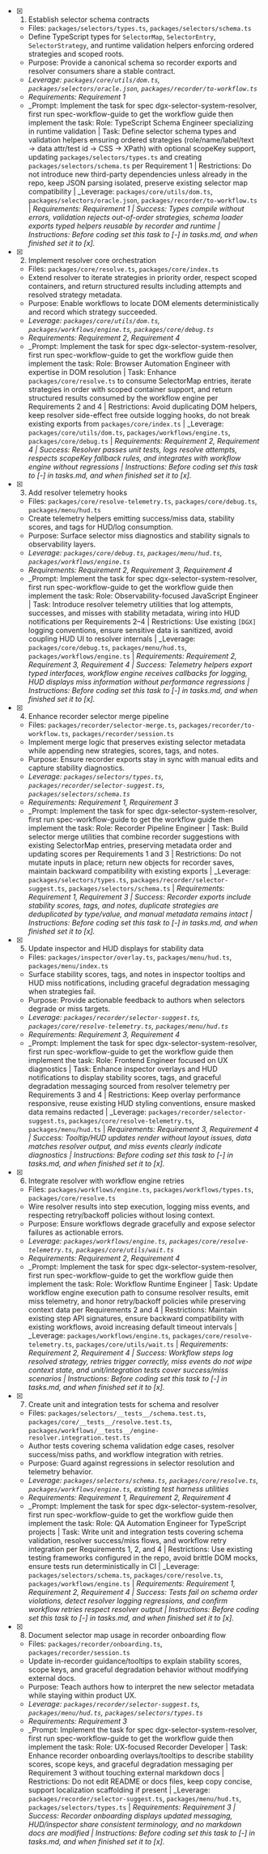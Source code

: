- [x] 1. Establish selector schema contracts
  - Files: `packages/selectors/types.ts`, `packages/selectors/schema.ts`
  - Define TypeScript types for `SelectorMap`, `SelectorEntry`, `SelectorStrategy`, and runtime validation helpers enforcing ordered strategies and scoped roots.
  - Purpose: Provide a canonical schema so recorder exports and resolver consumers share a stable contract.
  - _Leverage: `packages/core/utils/dom.ts`, `packages/selectors/oracle.json`, `packages/recorder/to-workflow.ts`_
  - _Requirements: Requirement 1_
  - _Prompt: Implement the task for spec dgx-selector-system-resolver, first run spec-workflow-guide to get the workflow guide then implement the task: Role: TypeScript Schema Engineer specializing in runtime validation | Task: Define selector schema types and validation helpers ensuring ordered strategies (role/name/label/text → data attr/test id → CSS → XPath) with optional scopeKey support, updating `packages/selectors/types.ts` and creating `packages/selectors/schema.ts` per Requirement 1 | Restrictions: Do not introduce new third-party dependencies unless already in the repo, keep JSON parsing isolated, preserve existing selector map compatibility | _Leverage: `packages/core/utils/dom.ts`, `packages/selectors/oracle.json`, `packages/recorder/to-workflow.ts` | _Requirements: Requirement 1 | Success: Types compile without errors, validation rejects out-of-order strategies, schema loader exports typed helpers reusable by recorder and runtime | Instructions: Before coding set this task to [-] in tasks.md, and when finished set it to [x]._

- [x] 2. Implement resolver core orchestration
  - Files: `packages/core/resolve.ts`, `packages/core/index.ts`
  - Extend resolver to iterate strategies in priority order, respect scoped containers, and return structured results including attempts and resolved strategy metadata.
  - Purpose: Enable workflows to locate DOM elements deterministically and record which strategy succeeded.
  - _Leverage: `packages/core/utils/dom.ts`, `packages/workflows/engine.ts`, `packages/core/debug.ts`_
  - _Requirements: Requirement 2, Requirement 4_
  - _Prompt: Implement the task for spec dgx-selector-system-resolver, first run spec-workflow-guide to get the workflow guide then implement the task: Role: Browser Automation Engineer with expertise in DOM resolution | Task: Enhance `packages/core/resolve.ts` to consume SelectorMap entries, iterate strategies in order with scoped container support, and return structured results consumed by the workflow engine per Requirements 2 and 4 | Restrictions: Avoid duplicating DOM helpers, keep resolver side-effect free outside logging hooks, do not break existing exports from `packages/core/index.ts` | _Leverage: `packages/core/utils/dom.ts`, `packages/workflows/engine.ts`, `packages/core/debug.ts` | _Requirements: Requirement 2, Requirement 4 | Success: Resolver passes unit tests, logs resolve attempts, respects scopeKey fallback rules, and integrates with workflow engine without regressions | Instructions: Before coding set this task to [-] in tasks.md, and when finished set it to [x]._

- [x] 3. Add resolver telemetry hooks
  - Files: `packages/core/resolve-telemetry.ts`, `packages/core/debug.ts`, `packages/menu/hud.ts`
  - Create telemetry helpers emitting success/miss data, stability scores, and tags for HUD/log consumption.
  - Purpose: Surface selector miss diagnostics and stability signals to observability layers.
  - _Leverage: `packages/core/debug.ts`, `packages/menu/hud.ts`, `packages/workflows/engine.ts`_
  - _Requirements: Requirement 2, Requirement 3, Requirement 4_
  - _Prompt: Implement the task for spec dgx-selector-system-resolver, first run spec-workflow-guide to get the workflow guide then implement the task: Role: Observability-focused JavaScript Engineer | Task: Introduce resolver telemetry utilities that log attempts, successes, and misses with stability metadata, wiring into HUD notifications per Requirements 2–4 | Restrictions: Use existing `[DGX]` logging conventions, ensure sensitive data is sanitized, avoid coupling HUD UI to resolver internals | _Leverage: `packages/core/debug.ts`, `packages/menu/hud.ts`, `packages/workflows/engine.ts` | _Requirements: Requirement 2, Requirement 3, Requirement 4 | Success: Telemetry helpers export typed interfaces, workflow engine receives callbacks for logging, HUD displays miss information without performance regressions | Instructions: Before coding set this task to [-] in tasks.md, and when finished set it to [x]._

- [x] 4. Enhance recorder selector merge pipeline
  - Files: `packages/recorder/selector-merge.ts`, `packages/recorder/to-workflow.ts`, `packages/recorder/session.ts`
  - Implement merge logic that preserves existing selector metadata while appending new strategies, scores, tags, and notes.
  - Purpose: Ensure recorder exports stay in sync with manual edits and capture stability diagnostics.
  - _Leverage: `packages/selectors/types.ts`, `packages/recorder/selector-suggest.ts`, `packages/selectors/schema.ts`_
  - _Requirements: Requirement 1, Requirement 3_
  - _Prompt: Implement the task for spec dgx-selector-system-resolver, first run spec-workflow-guide to get the workflow guide then implement the task: Role: Recorder Pipeline Engineer | Task: Build selector merge utilities that combine recorder suggestions with existing SelectorMap entries, preserving metadata order and updating scores per Requirements 1 and 3 | Restrictions: Do not mutate inputs in place; return new objects for recorder saves, maintain backward compatibility with existing exports | _Leverage: `packages/selectors/types.ts`, `packages/recorder/selector-suggest.ts`, `packages/selectors/schema.ts` | _Requirements: Requirement 1, Requirement 3 | Success: Recorder exports include stability scores, tags, and notes, duplicate strategies are deduplicated by type/value, and manual metadata remains intact | Instructions: Before coding set this task to [-] in tasks.md, and when finished set it to [x]._

- [x] 5. Update inspector and HUD displays for stability data
  - Files: `packages/inspector/overlay.ts`, `packages/menu/hud.ts`, `packages/menu/index.ts`
  - Surface stability scores, tags, and notes in inspector tooltips and HUD miss notifications, including graceful degradation messaging when strategies fail.
  - Purpose: Provide actionable feedback to authors when selectors degrade or miss targets.
  - _Leverage: `packages/recorder/selector-suggest.ts`, `packages/core/resolve-telemetry.ts`, `packages/menu/hud.ts`_
  - _Requirements: Requirement 3, Requirement 4_
  - _Prompt: Implement the task for spec dgx-selector-system-resolver, first run spec-workflow-guide to get the workflow guide then implement the task: Role: Frontend Engineer focused on UX diagnostics | Task: Enhance inspector overlays and HUD notifications to display stability scores, tags, and graceful degradation messaging sourced from resolver telemetry per Requirements 3 and 4 | Restrictions: Keep overlay performance responsive, reuse existing HUD styling conventions, ensure masked data remains redacted | _Leverage: `packages/recorder/selector-suggest.ts`, `packages/core/resolve-telemetry.ts`, `packages/menu/hud.ts` | _Requirements: Requirement 3, Requirement 4 | Success: Tooltip/HUD updates render without layout issues, data matches resolver output, and miss events clearly indicate diagnostics | Instructions: Before coding set this task to [-] in tasks.md, and when finished set it to [x]._

- [x] 6. Integrate resolver with workflow engine retries
  - Files: `packages/workflows/engine.ts`, `packages/workflows/types.ts`, `packages/core/resolve.ts`
  - Wire resolver results into step execution, logging miss events, and respecting retry/backoff policies without losing context.
  - Purpose: Ensure workflows degrade gracefully and expose selector failures as actionable errors.
  - _Leverage: `packages/workflows/engine.ts`, `packages/core/resolve-telemetry.ts`, `packages/core/utils/wait.ts`_
  - _Requirements: Requirement 2, Requirement 4_
  - _Prompt: Implement the task for spec dgx-selector-system-resolver, first run spec-workflow-guide to get the workflow guide then implement the task: Role: Workflow Runtime Engineer | Task: Update workflow engine execution path to consume resolver results, emit miss telemetry, and honor retry/backoff policies while preserving context data per Requirements 2 and 4 | Restrictions: Maintain existing step API signatures, ensure backward compatibility with existing workflows, avoid increasing default timeout intervals | _Leverage: `packages/workflows/engine.ts`, `packages/core/resolve-telemetry.ts`, `packages/core/utils/wait.ts` | _Requirements: Requirement 2, Requirement 4 | Success: Workflow steps log resolved strategy, retries trigger correctly, miss events do not wipe context state, and unit/integration tests cover success/miss scenarios | Instructions: Before coding set this task to [-] in tasks.md, and when finished set it to [x]._

- [x] 7. Create unit and integration tests for schema and resolver
  - Files: `packages/selectors/__tests__/schema.test.ts`, `packages/core/__tests__/resolve.test.ts`, `packages/workflows/__tests__/engine-resolver.integration.test.ts`
  - Author tests covering schema validation edge cases, resolver success/miss paths, and workflow integration with retries.
  - Purpose: Guard against regressions in selector resolution and telemetry behavior.
  - _Leverage: `packages/selectors/schema.ts`, `packages/core/resolve.ts`, `packages/workflows/engine.ts`, existing test harness utilities_
  - _Requirements: Requirement 1, Requirement 2, Requirement 4_
  - _Prompt: Implement the task for spec dgx-selector-system-resolver, first run spec-workflow-guide to get the workflow guide then implement the task: Role: QA Automation Engineer for TypeScript projects | Task: Write unit and integration tests covering schema validation, resolver success/miss flows, and workflow retry integration per Requirements 1, 2, and 4 | Restrictions: Use existing testing frameworks configured in the repo, avoid brittle DOM mocks, ensure tests run deterministically in CI | _Leverage: `packages/selectors/schema.ts`, `packages/core/resolve.ts`, `packages/workflows/engine.ts` | _Requirements: Requirement 1, Requirement 2, Requirement 4 | Success: Tests fail on schema order violations, detect resolver logging regressions, and confirm workflow retries respect resolver output | Instructions: Before coding set this task to [-] in tasks.md, and when finished set it to [x]._

- [x] 8. Document selector map usage in recorder onboarding flow
  - Files: `packages/recorder/onboarding.ts`, `packages/recorder/session.ts`
  - Update in-recorder guidance/tooltips to explain stability scores, scope keys, and graceful degradation behavior without modifying external docs.
  - Purpose: Teach authors how to interpret the new selector metadata while staying within product UX.
  - _Leverage: `packages/recorder/selector-suggest.ts`, `packages/menu/hud.ts`, `packages/selectors/types.ts`_
  - _Requirements: Requirement 3_
  - _Prompt: Implement the task for spec dgx-selector-system-resolver, first run spec-workflow-guide to get the workflow guide then implement the task: Role: UX-focused Recorder Developer | Task: Enhance recorder onboarding overlays/tooltips to describe stability scores, scope keys, and graceful degradation messaging per Requirement 3 without touching external markdown docs | Restrictions: Do not edit README or docs files, keep copy concise, support localization scaffolding if present | _Leverage: `packages/recorder/selector-suggest.ts`, `packages/menu/hud.ts`, `packages/selectors/types.ts` | _Requirements: Requirement 3 | Success: Recorder onboarding displays updated messaging, HUD/inspector share consistent terminology, and no markdown docs are modified | Instructions: Before coding set this task to [-] in tasks.md, and when finished set it to [x]._
